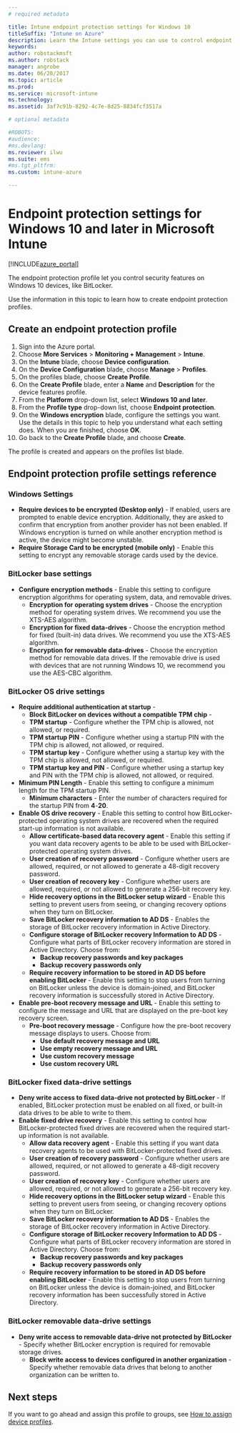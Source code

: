 ```yaml
---
# required metadata

title: Intune endpoint protection settings for Windows 10
titleSuffix: "Intune on Azure"
description: Learn the Intune settings you can use to control endpoint protection settings like BitLocker on Windows 10 devices."
keywords:
author: robstackmsft
ms.author: robstack
manager: angrobe
ms.date: 06/28/2017
ms.topic: article
ms.prod:
ms.service: microsoft-intune
ms.technology:
ms.assetid: 3af7c91b-8292-4c7e-8d25-8834fcf3517a

# optional metadata

#ROBOTS:
#audience:
#ms.devlang:
ms.reviewer: ilwu
ms.suite: ems
#ms.tgt_pltfrm:
ms.custom: intune-azure

---
```


# Endpoint protection settings for Windows 10 and later in Microsoft Intune

[!INCLUDE[azure_portal](./includes/azure_portal.md)]

The endpoint protection profile let you control security features on Windows 10 devices, like BitLocker.

Use the information in this topic to learn how to create endpoint protection profiles.

## Create an endpoint protection profile

1. Sign into the Azure portal.
2. Choose **More Services** > **Monitoring + Management** > **Intune**.
3. On the **Intune** blade, choose **Device configuration**.
2. On the **Device Configuration** blade, choose **Manage** > **Profiles**.
3. On the profiles blade, choose **Create Profile**.
4. On the **Create Profile** blade, enter a **Name** and **Description** for the device features profile.
5. From the **Platform** drop-down list, select **Windows 10 and later**.
6. From the **Profile type** drop-down list, choose **Endpoint protection**. 
7. On the **Windows encryption** blade, configure the settings you want. Use the details in this topic to help you understand what each setting does. When you are finished, choose **OK**.
8. Go back to the **Create Profile** blade, and choose **Create**.

The profile is created and appears on the profiles list blade.

## Endpoint protection profile settings reference

### Windows Settings

- **Require devices to be encrypted (Desktop only)** - If enabled, users are prompted to enable device encryption. Additionally, they are asked to confirm that encryption from another provider has not been enabled. If Windows encryption is turned on while another encryption method is active, the device might become unstable.
- **Require Storage Card to be encrypted (mobile only)** - Enable this setting to encrypt any removable storage cards used by the device.


### BitLocker base settings

- **Configure encryption methods** - Enable this setting to configure encryption algorithms for operating system, data, and removable drives.
	- **Encryption for operating system drives** - Choose the encryption method for operating system drives. We recommend you use the XTS-AES algorithm.
	- **Encryption for fixed data-drives** - Choose the encryption method for fixed (built-in) data drives. We recommend you use the XTS-AES algorithm.
	- **Encryption for removable data-drives** - Choose the encryption method for removable data drives. If the removable drive is used with devices that are not running Windows 10, we recommend you use the AES-CBC algorithm.


### BitLocker OS drive settings

- **Require additional authentication at startup** - 
	- **Block BitLocker on devices without a compatible TPM chip** - 
	- **TPM startup** - Configure whether the TPM chip is allowed, not allowed, or required. 
	- **TPM startup PIN** - Configure whether using a startup PIN with the TPM chip is allowed, not allowed, or required. 
	- **TPM startup key** - Configure whether using a startup key with the TPM chip is allowed, not allowed, or required. 
	- **TPM startup key and PIN** - Configure whether using a startup key and PIN with the TPM chip is allowed, not allowed, or required.
- **Minimum PIN Length** - Enable this setting to configure a minimum length for the TPM startup PIN.
	- **Minimum characters** - Enter the number of characters required for the startup PIN from **4**-**20**.
- **Enable OS drive recovery** - Enable this setting to control how BitLocker-protected operating system drives are recovered when the required start-up information is not available.
	- **Allow certificate-based data recovery agent** - Enable this setting if you want data recovery agents to be able to be used with BitLocker-protected operating system drives.
	- **User creation of recovery password** - Configure whether users are allowed, required, or not allowed to generate a 48-digit recovery password.
	- **User creation of recovery key** - Configure whether users are allowed, required, or not allowed to generate a 256-bit recovery key.
	- **Hide recovery options in the BitLocker setup wizard** - Enable this setting to prevent users from seeing, or changing recovery options when they turn on BitLocker.
	- **Save BitLocker recovery information to AD DS** - Enables the storage of BitLocker recovery information in Active Directory.
	- **Configure storage of BitLocker recovery Information to AD DS** - Configure what parts of BitLocker recovery information are stored in Active Directory. Choose from:
		- **Backup recovery passwords and key packages**
		- **Backup recovery passwords only**
	- **Require recovery information to be stored in AD DS before enabling BitLocker** - Enable this setting to stop users from turning on BitLocker unless the device is domain-joined, and BitLocker recovery information is successfully stored in Active Directory.
- **Enable pre-boot recovery message and URL** - Enable this setting to configure the message and URL that are displayed on the pre-boot key recovery screen.
	- **Pre-boot recovery message** - Configure how the pre-boot recovery message displays to users. Choose from:
		- **Use default recovery message and URL**
		- **Use empty recovery message and URL**
		- **Use custom recovery message**
		- **Use custom recovery URL**


### BitLocker fixed data-drive settings

- **Deny write access to fixed data-drive not protected by BitLocker** - If enabled, BitLocker protection must be enabled on all fixed, or built-in data drives to be able to write to them.
- **Enable fixed drive recovery** - Enable this setting to control how BitLocker-protected fixed drives are recovered when the required start-up information is not available.
	- **Allow data recovery agent** - Enable this setting if you want data recovery agents to be used with BitLocker-protected fixed drives.
	- **User creation of recovery password** - Configure whether users are allowed, required, or not allowed to generate a 48-digit recovery password.  
	- **User creation of recovery key** - Configure whether users are allowed, required, or not allowed to generate a 256-bit recovery key.
	- **Hide recovery options in the BitLocker setup wizard** - Enable this setting to prevent users from seeing, or changing recovery options when they turn on BitLocker.
	- **Save BitLocker recovery information to AD DS** - Enables the storage of BitLocker recovery information in Active Directory.
	- **Configure storage of BitLocker recovery Information to AD DS** - Configure what parts of BitLocker recovery information are stored in Active Directory. Choose from:
		- **Backup recovery passwords and key packages**
		- **Backup recovery passwords only**
	- **Require recovery information to be stored in AD DS before enabling BitLocker** - Enable this setting to stop users from turning on BitLocker unless the device is domain-joined, and BitLocker recovery information has been successfully stored in Active Directory.


### BitLocker removable data-drive settings

- **Deny write access to removable data-drive not protected by BitLocker** - Specify whether BitLocker encryption is required for removable storage drives.
	- **Block write access to devices configured in another organization** - Specify whether removable data drives that belong to another organization can be written to.



## Next steps

If you want to go ahead and assign this profile to groups, see [How to assign device profiles](device-profile-assign.md).


